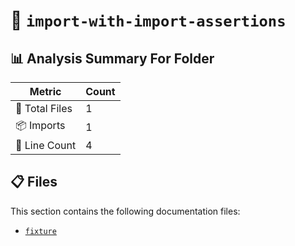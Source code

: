 # 📁 `import-with-import-assertions`

## 📊 Analysis Summary For Folder

| Metric | Count |
|--------|-------|
| 📁 Total Files | 1 |
| 📦 Imports | 1 |
| 🔢 Line Count | 4 |


## 📋 Files

This section contains the following documentation files:

- [`fixture`](./fixture.md)